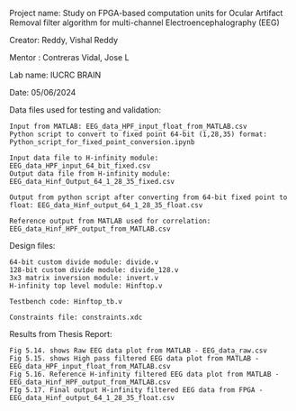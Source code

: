 Project name: Study on FPGA-based computation units for Ocular Artifact Removal filter algorithm for multi-channel Electroencephalography (EEG)

Creator: Reddy, Vishal Reddy 

Mentor : Contreras Vidal, Jose L

Lab name: IUCRC BRAIN

Date: 05/06/2024



Data files used for testing and validation:

	Input from MATLAB: EEG_data_HPF_input_float_from_MATLAB.csv
	Python script to convert to fixed point 64-bit (1,28,35) format: Python_script_for_fixed_point_conversion.ipynb

	Input data file to H-infinity module: EEG_data_HPF_input_64_bit_fixed.csv
	Output data file from H-infinity module: EEG_data_Hinf_Output_64_1_28_35_fixed.csv

	Output from python script after converting from 64-bit fixed point to float: EEG_data_Hinf_output_64_1_28_35_float.csv

	Reference output from MATLAB used for correlation: EEG_data_Hinf_HPF_output_from_MATLAB.csv

Design files:
	
	64-bit custom divide module: divide.v
	128-bit custom divide module: divide_128.v
	3x3 matrix inversion module: invert.v
	H-infinity top level module: Hinftop.v
	
	Testbench code: Hinftop_tb.v 
	
	Constraints file: constraints.xdc
	
Results from Thesis Report:

	Fig 5.14. shows Raw EEG data plot from MATLAB - EEG_data_raw.csv
	Fig 5.15. shows High pass filtered EEG data plot from MATLAB - EEG_data_HPF_input_float_from_MATLAB.csv
	Fig 5.16. Reference H-infinity filtered EEG data plot from MATLAB - EEG_data_Hinf_HPF_output_from_MATLAB.csv
	FIg 5.17. Final output H-infinity filtered EEG data from FPGA - EEG_data_Hinf_output_64_1_28_35_float.csv
